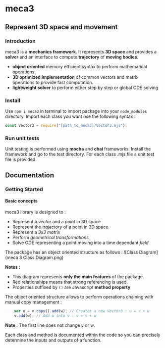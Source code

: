 # meca3

## Represent 3D space and movement

### Introduction
meca3 is a **mechanics framework**. It represents **3D space** and provides a **solver**
and an interface to compute **trajectory** of **moving bodies**.

- **object oriented** memory efficient syntax to perform mathematical operations.
- **3D optimized implementation** of common vectors and
matrix operations to provide fast computation.
- **lightweight solver** to perform either step by step or global ODE solving

### Install
Use `npm i meca3` in terminal to import package into your `node_modules` directory.
Import each class you want use the following syntax :

```js
const Vector3 = require("[path_to_meca3]/Vector3.mjs");
```

### Run unit tests
Unit testing is performed using **mocha** and **chai** frameworks. 
Install the framework and go to the test directory. 
For each class .mjs file a unit test file is provided.

## Documentation

### Getting Started

#### Basic concepts

meca3 library is designed to :
- Represent a _vector_ and a _point_ in 3D space
- Represent the _trajectory_ of a point in 3D space
- Represent a _3x3 matrix_
- Perform _geometrical transformations_
- Solve ODE representing a point moving into a time dependant _field_

The package has an object oriented structure as follows :
![Class Diagram](meca 3 Class Diagram.png)

**Notes :** 
- This diagram represents **only the main features** of the package.
- Red relationships means that strong referencing is used.
- Properties suffixed by `()` are Javascript **method property**

The object oriented structure allows to perform operations chaining with manual copy management :
```js
    var u = v.copy().add(w); // Creates a new Vector3 : u = v + w
    v.add(w); // Add w into v : v = v + w
```
**Note :**  The first line does not change v or w.

Each class and method is documented within the code so you can precisely determine the
inputs and outputs of a function.